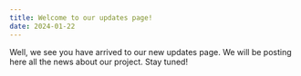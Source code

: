 ```yaml
---
title: Welcome to our updates page!
date: 2024-01-22
---
```


Well, we see you have arrived to our new updates page. We will be posting here all the news about our project. Stay tuned!